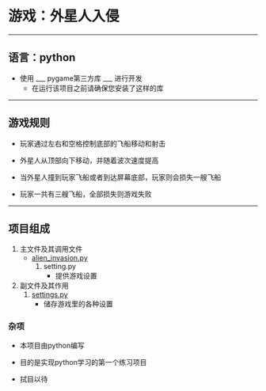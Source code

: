 # 游戏：外星人入侵
---------------
## 语言：python
* 使用 ___ pygame第三方库 ___ 进行开发  
    * 在运行该项目之前请确保您安装了这样的库  
---------------
## 游戏规则
* 玩家通过左右和空格控制底部的飞船移动和射击  
- 外星人从顶部向下移动，并随着波次速度提高  
* 当外星人撞到玩家飞船或者到达屏幕底部，玩家则会损失一艘飞船  
- 玩家一共有三艘飞船，全部损失则游戏失败  
---------------
## 项目组成
1. 主文件及其调用文件
    * [alien_invasion.py](/Alion_invasion/alien_invasion.py)
        1. setting.py
            * 提供游戏设置
2. 副文件及其作用
    1. [settings.py](/Alion_invasion/settings.py)
        * 储存游戏里的各种设置
### 杂项  
* 本项目由python编写  
- 目的是实现python学习的第一个练习项目  
* 拭目以待  